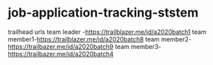 # job-application-tracking-ststem 
trailhead urls
team leader -https://trailblazer.me/id/a2020batch1
team member1-https://trailblazer.me/id/a2020batch8
team member2-https://trailbazer.me/id/a2020batch9
team member3-https://trailbazer.me/id/a2020batch4
